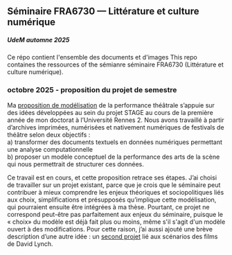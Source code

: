 ## Séminaire FRA6730 — Littérature et culture numérique
##### UdeM automne 2025

Ce répo contient l'ensemble des documents et d'images 
This repo containes the ressources of the sémianre séminaire FRA6730 (Littérature et culture numérique).

### octobre 2025 - proposition du projet de semestre

Ma [proposition de modélisation](performance-théâtre/projet-performance-pitch.md) de la performance théâtrale s’appuie sur des idées développées au sein du projet STAGE au cours de la première année de mon doctorat à l’Université Rennes 2. Nous avons travaillé à partir d’archives imprimées, numérisées et nativement numériques de festivals de théâtre selon deux objectifs :\
a) transformer des documents textuels en données numériques permettant une analyse computationnelle\
b) proposer un modèle conceptuel de la performance des arts de la scène qui nous permettrait de structurer ces données.

Ce travail est en cours, et cette proposition retrace ses étapes. J’ai choisi de travailler sur un projet existant, parce que je crois que le séminaire peut contribuer à mieux comprendre les enjeux théoriques et sociopolitiques liés aux choix, simplifications et présupposés qu’implique cette modélisation, qui pourraient ensuite être intégrées à ma thèse. Pourtant, ce projet ne correspond peut-être pas parfaitement aux enjeux du séminaire, puisque le « choix» du modèle est déjà fait plus ou moins, même s'il s'agit d'un modèle ouvert à des modifications. Pour cette raison, j’ai aussi ajouté une brève description d’une autre idée : un [second projet](lynch/projet-lynch-pitch.md) lié aux scénarios des films de David Lynch.
